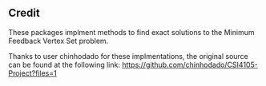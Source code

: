 ## Credit
These packages implment methods to find exact solutions to the Minimum Feedback Vertex Set problem.

Thanks to user chinhodado for these implmentations, the original source can be found at the following link:
https://github.com/chinhodado/CSI4105-Project?files=1
